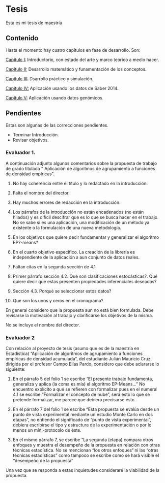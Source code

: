 # Tesis
Esta es mi tesis de maestría

## Contenido

Hasta el momento hay cuatro capítulos en fase de desarrollo. Son:

[Capítulo I:](https://github.com/CruzJulian/Tesis/blob/master/I.rmd) Introductorio, con estado del arte y marco teórico a medio hacer.

[Capítulo II:](https://github.com/CruzJulian/Tesis/blob/master/II.rmd) Desarrollo matemático y funamentación de los conceptos.

[Capítulo III:](https://github.com/CruzJulian/Tesis/blob/master/III.rmd) Dsarrollo práctico y simulación.

[Capítulo IV:](https://github.com/CruzJulian/Tesis/blob/master/III.rmd) Aplicación usando los datos de Saber 2014.

[Capítulo V:](https://github.com/CruzJulian/Tesis/blob/master/IV.rmd) Aplicación usando datos genómicos.


## Pendientes

Estas son algunas de las correcciones pendientes.
 
 - Terminar Introducción.
 - Revisar objetivos.

### Evaluador 1. 

A continuación adjunto algunos comentarios sobre la propuesta de trabajo de grado titulada " Aplicación de algoritmos de agrupamiento a funciones de densidad empíricas".

1. No hay coherencia entre el título y lo redactado en la introducción.

2. Falta el nombre del director.

3. Hay muchos errores de redacción en la introducción.

4. Los párrafos de la introducción no están encadenados (no están hilados) y es difícil descifrar que es lo que se busca hacer en el trabajo. No se sabe si es una aplicación, una modificación de un método ya existente o  la formulación de una nueva metodología.

5. En los objetivos que quiere decir fundamentar y generalizar el algoritmo EP?-means?

6. En el cuarto objetivo específico. La creación de la librería es independiente de la aplicación a aun conjunto de datos reales.

7. Faltan citas en la segunda sección de 4.1

8. Primer párrafo sección 4.2. Qué son clasificaciones estocásticas?. Qué quiere decir que estas presenten propiedades inferenciales deseadas?

9. Sección 4.3. Porqué se seleccionar estos datos?

10. Que son los unos y ceros en el cronograma?

En general considero que la propuesta aun no está bien formulada. Debe revisarse la motivación al trabajo y clarificarse los objetivos de la misma.

No se incluye el nombre del director.

### Evaluador 2

Con relación al proyecto de tesis (asumo que es de la maestría en Estadística) “Aplicación de algoritmos de agrupamiento a funciones empíricas de densidad acumulada”, del estudiante Julián Mauricio Cruz, dirigida por el profesor Campo Elías Pardo, considero que debe aclararse lo siguiente:

1. En el párrafo 5 del folio 1 se escribe “El presente trabajo fundamenta, generaliza y aplica (la coma es mía) el algoritmo EP-Means…” No encuentro explícito a qué se refieren con formalizar pues en el numeral 4.1 se escribe “Formalizar el concepto de nube”, será esto lo que se pretende formalizar, me parece que debiera precisarse esto.

2. En el párrafo 7 del folio 1 se escribe “Esta propuesta se evalúa desde un punto de vista experimental mediante un estudio Monte Carlo en dos etapas”, no entiendo el significado de “punto de vista experimental”, debiera escribirse el tipo y estructura de la experimentación o por lo menos un mini-protocolo de éste.

3. En el mismo párrafo 7, se escribe “La segunda (etapa) compara otros enfoques y muestra el desempeño de la propuesta en relación con otras técnicas estadística. No se mencionan “los otros enfoques“ ni las “otras técnicas estadísticas” como tampoco se escribe como se hará visible el “desempeño de la propuesta”

Una vez que se responda a estas inquietudes consideraré la viabilidad de la propuesta.
 
